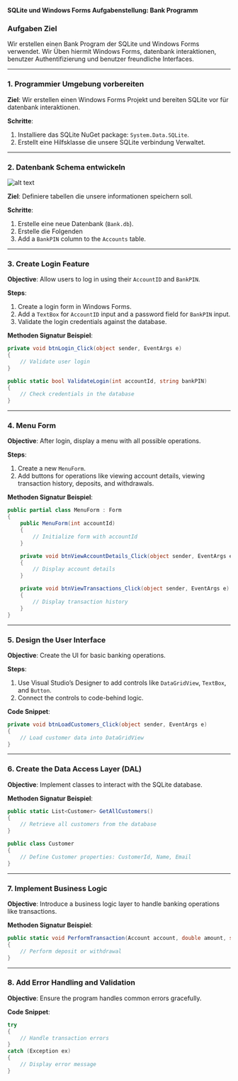 **SQLite und Windows Forms Aufgabenstellung: Bank Programm**

### Aufgaben Ziel
Wir erstellen einen Bank Program der SQLite und Windows Forms verwendet. Wir Üben hiermit Windows Forms, datenbank interaktionen, benutzer Authentifizierung und benutzer freundliche Interfaces.

---

### **1. Programmier Umgebung vorbereiten**

**Ziel**: Wir erstellen einen Windows Forms Projekt und bereiten SQLite vor für datenbank interaktionen.

**Schritte**:
1. Installiere das SQLite NuGet package: `System.Data.SQLite`.
2. Erstellt eine Hilfsklasse die unsere SQLite verbindung Verwaltet.

---

### **2. Datenbank Schema entwickeln**

![alt text](https://github.com/Odin2325/TQ5Uebung/blob/main/BankProjekt/BankDBSchema.jpg?raw=true)

**Ziel**: Definiere tabellen die unsere informationen speichern soll.

**Schritte**:
1. Erstelle eine neue Datenbank (`Bank.db`).
2. Erstelle die Folgenden 
3. Add a `BankPIN` column to the `Accounts` table.


---

### **3. Create Login Feature**

**Objective**: Allow users to log in using their `AccountID` and `BankPIN`.

**Steps**:
1. Create a login form in Windows Forms.
2. Add a `TextBox` for `AccountID` input and a password field for `BankPIN` input.
3. Validate the login credentials against the database.

**Methoden Signatur Beispiel**:
```csharp
private void btnLogin_Click(object sender, EventArgs e)
{
    // Validate user login
}
```

```csharp
public static bool ValidateLogin(int accountId, string bankPIN)
{
    // Check credentials in the database
}
```

---

### **4. Menu Form**

**Objective**: After login, display a menu with all possible operations.

**Steps**:
1. Create a new `MenuForm`.
2. Add buttons for operations like viewing account details, viewing transaction history, deposits, and withdrawals.

**Methoden Signatur Beispiel**:
```csharp
public partial class MenuForm : Form
{
    public MenuForm(int accountId)
    {
        // Initialize form with accountId
    }

    private void btnViewAccountDetails_Click(object sender, EventArgs e)
    {
        // Display account details
    }

    private void btnViewTransactions_Click(object sender, EventArgs e)
    {
        // Display transaction history
    }
}
```

---

### **5. Design the User Interface**

**Objective**: Create the UI for basic banking operations.

**Steps**:
1. Use Visual Studio’s Designer to add controls like `DataGridView`, `TextBox`, and `Button`.
2. Connect the controls to code-behind logic.

**Code Snippet**:
```csharp
private void btnLoadCustomers_Click(object sender, EventArgs e)
{
    // Load customer data into DataGridView
}
```

---

### **6. Create the Data Access Layer (DAL)**

**Objective**: Implement classes to interact with the SQLite database.

**Methoden Signatur Beispiel**:
```csharp
public static List<Customer> GetAllCustomers()
{
    // Retrieve all customers from the database
}
```

```csharp
public class Customer
{
    // Define Customer properties: CustomerId, Name, Email
}
```

---

### **7. Implement Business Logic**

**Objective**: Introduce a business logic layer to handle banking operations like transactions.

**Methoden Signatur Beispiel**:
```csharp
public static void PerformTransaction(Account account, double amount, string type)
{
    // Perform deposit or withdrawal
}
```

---

### **8. Add Error Handling and Validation**

**Objective**: Ensure the program handles common errors gracefully.

**Code Snippet**:
```csharp
try
{
    // Handle transaction errors
}
catch (Exception ex)
{
    // Display error message
}
```

